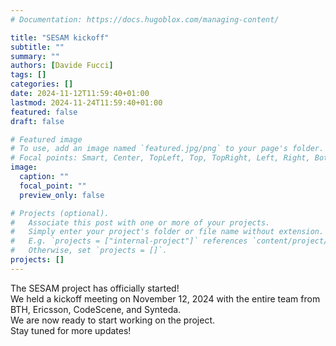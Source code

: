 ```yaml
---
# Documentation: https://docs.hugoblox.com/managing-content/

title: "SESAM kickoff"
subtitle: ""
summary: ""
authors: [Davide Fucci]
tags: []
categories: []
date: 2024-11-12T11:59:40+01:00
lastmod: 2024-11-24T11:59:40+01:00
featured: false
draft: false

# Featured image
# To use, add an image named `featured.jpg/png` to your page's folder.
# Focal points: Smart, Center, TopLeft, Top, TopRight, Left, Right, BottomLeft, Bottom, BottomRight.
image:
  caption: ""
  focal_point: ""
  preview_only: false

# Projects (optional).
#   Associate this post with one or more of your projects.
#   Simply enter your project's folder or file name without extension.
#   E.g. `projects = ["internal-project"]` references `content/project/deep-learning/index.md`.
#   Otherwise, set `projects = []`.
projects: []
---
```


The SESAM project has officially started!  
We held a kickoff meeting on November 12, 2024 with the entire team from BTH, Ericsson, CodeScene, and Synteda.   
We are now ready to start working on the project.  
Stay tuned for more updates! 
```
